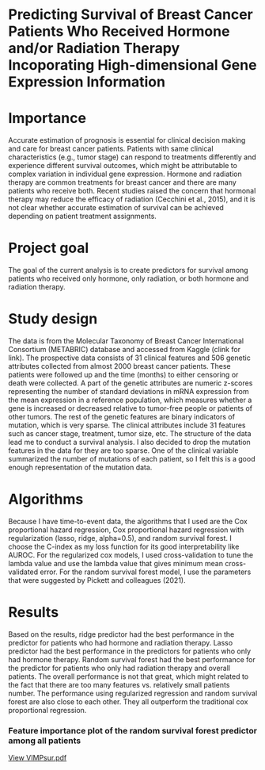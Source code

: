 # Predicting Survival of Breast Cancer Patients Who Received Hormone and/or Radiation Therapy Incoporating High-dimensional Gene Expression Information

# Importance 

Accurate estimation of prognosis is essential for clinical decision making and care for breast cancer patients. Patients with same clinical characteristics (e.g., tumor stage) can respond to treatments differently and experience different survival outcomes, which might be attributable to complex variation in individual gene expression. Hormone and radiation therapy are common treatments for breast cancer and there are many patients who receive both. Recent studies raised the concern that hormonal therapy may reduce the efficacy of radiation (Cecchini et al., 2015), and it is not clear whether accurate estimation of survival can be achieved depending on patient treatment assignments.

# Project goal

The goal of the current analysis is to create predictors for survival among patients who received only hormone, only radiation, or both hormone and radiation therapy.

# Study design

The data is from the Molecular Taxonomy of Breast Cancer International Consortium (METABRIC) database and accessed from Kaggle (clink for link). The prospective data consists of 31 clinical features and 506 genetic attributes collected from almost 2000 breast cancer patients. These patients were followed up and the time (months) to either censoring or death were collected. A part of the genetic attributes are numeric z-scores representing the number of standard deviations in mRNA expression from the mean expression in a reference population, which measures whether a gene is increased or decreased relative to tumor-free people or patients of other tumors. The rest of the genetic features are binary indicators of mutation, which is very sparse. The clinical attributes include 31 features such as cancer stage, treatment, tumor size, etc. The structure of the data lead me to conduct a survival analysis. I also decided to drop the mutation features in the data for they are too sparse. One of the clinical variable summarized the number of mutations of each patient, so I felt this is a good enough representation of the mutation data.

# Algorithms

Because I have time-to-event data, the algorithms that I used are the Cox proportional hazard regression, Cox proportional hazard regression with regularization (lasso, ridge, alpha=0.5), and random survival forest. I choose the C-index as my loss function for its good interpretability like AUROC. For the regularized cox models, I used cross-validation to tune the lambda value and use the lambda value that gives minimum mean cross-validated error. For the random survival forest model, I use the parameters that were suggested by Pickett and colleagues (2021).

# Results

Based on the results, ridge predictor had the best performance in the predictor for patients who had hormone and radiation therapy. Lasso predictor had the best performance in the predictors for patients who only had hormone therapy. Random survival forest had the best performance for the predictor for patients who only had radiation therapy and overall patients. The overall performance is not that great, which might related to the fact that there are too many features vs. relatively small patients number. The performance using regularized regression and random survival forest are also close to each other. They all outperform the traditional cox proportional regression.

### Feature importance plot of the random survival forest predictor among all patients

[View VIMPsur.pdf](plots/VIMPsur.pdf)

